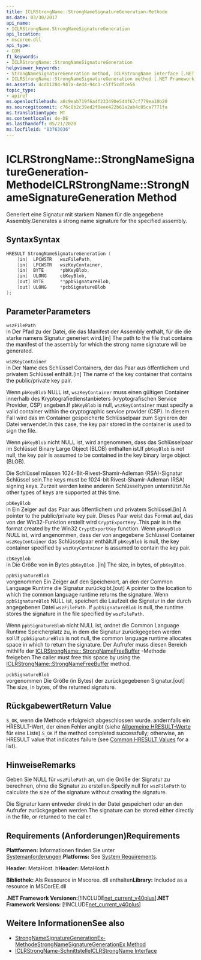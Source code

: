 ```yaml
---
title: ICLRStrongName::StrongNameSignatureGeneration-Methode
ms.date: 03/30/2017
api_name:
- ICLRStrongName.StrongNameSignatureGeneration
api_location:
- mscoree.dll
api_type:
- COM
f1_keywords:
- ICLRStrongName::StrongNameSignatureGeneration
helpviewer_keywords:
- StrongNameSignatureGeneration method, ICLRStrongName interface [.NET Framework hosting]
- ICLRStrongName::StrongNameSignatureGeneration method [.NET Framework hosting]
ms.assetid: 4cdb1284-947a-4ed4-94c1-c5ff5cdfce56
topic_type:
- apiref
ms.openlocfilehash: a8c9eab719f6a4f233490e544f67cf779ea10b20
ms.sourcegitcommit: c76c8b2c39ed2f0eee422b61a2ab4c05ca7771fa
ms.translationtype: MT
ms.contentlocale: de-DE
ms.lasthandoff: 05/21/2020
ms.locfileid: "83763036"
---
```

# <a name="iclrstrongnamestrongnamesignaturegeneration-method"></a><span data-ttu-id="85832-102">ICLRStrongName::StrongNameSignatureGeneration-Methode</span><span class="sxs-lookup"><span data-stu-id="85832-102">ICLRStrongName::StrongNameSignatureGeneration Method</span></span>
<span data-ttu-id="85832-103">Generiert eine Signatur mit starkem Namen für die angegebene Assembly.</span><span class="sxs-lookup"><span data-stu-id="85832-103">Generates a strong name signature for the specified assembly.</span></span>  
  
## <a name="syntax"></a><span data-ttu-id="85832-104">Syntax</span><span class="sxs-lookup"><span data-stu-id="85832-104">Syntax</span></span>  
  
```cpp  
HRESULT StrongNameSignatureGeneration (
    [in]  LPCWSTR   wszFilePath,  
    [in]  LPCWSTR   wszKeyContainer,  
    [in]  BYTE      *pbKeyBlob,  
    [in]  ULONG     cbKeyBlob,  
    [out] BYTE      **ppbSignatureBlob,  
    [out] ULONG     *pcbSignatureBlob  
);  
```  
  
## <a name="parameters"></a><span data-ttu-id="85832-105">Parameter</span><span class="sxs-lookup"><span data-stu-id="85832-105">Parameters</span></span>  
 `wszFilePath`  
 <span data-ttu-id="85832-106">in Der Pfad zu der Datei, die das Manifest der Assembly enthält, für die die starke namens Signatur generiert wird.</span><span class="sxs-lookup"><span data-stu-id="85832-106">[in] The path to the file that contains the manifest of the assembly for which the strong name signature will be generated.</span></span>  
  
 `wszKeyContainer`  
 <span data-ttu-id="85832-107">in Der Name des Schlüssel Containers, der das Paar aus öffentlichem und privatem Schlüssel enthält.</span><span class="sxs-lookup"><span data-stu-id="85832-107">[in] The name of the key container that contains the public/private key pair.</span></span>  
  
 <span data-ttu-id="85832-108">Wenn `pbKeyBlob` NULL ist, `wszKeyContainer` muss einen gültigen Container innerhalb des Kryptografiedienstanbieters (kryptografischen Service Provider, CSP) angeben.</span><span class="sxs-lookup"><span data-stu-id="85832-108">If `pbKeyBlob` is null, `wszKeyContainer` must specify a valid container within the cryptographic service provider (CSP).</span></span> <span data-ttu-id="85832-109">In diesem Fall wird das im Container gespeicherte Schlüsselpaar zum Signieren der Datei verwendet.</span><span class="sxs-lookup"><span data-stu-id="85832-109">In this case, the key pair stored in the container is used to sign the file.</span></span>  
  
 <span data-ttu-id="85832-110">Wenn `pbKeyBlob` nicht NULL ist, wird angenommen, dass das Schlüsselpaar im Schlüssel Binary Large Object (BLOB) enthalten ist.</span><span class="sxs-lookup"><span data-stu-id="85832-110">If `pbKeyBlob` is not null, the key pair is assumed to be contained in the key binary large object (BLOB).</span></span>  
  
 <span data-ttu-id="85832-111">Die Schlüssel müssen 1024-Bit-Rivest-Shamir-Adleman (RSA)-Signatur Schlüssel sein.</span><span class="sxs-lookup"><span data-stu-id="85832-111">The keys must be 1024-bit Rivest-Shamir-Adleman (RSA) signing keys.</span></span> <span data-ttu-id="85832-112">Zurzeit werden keine anderen Schlüsseltypen unterstützt.</span><span class="sxs-lookup"><span data-stu-id="85832-112">No other types of keys are supported at this time.</span></span>  
  
 `pbKeyBlob`  
 <span data-ttu-id="85832-113">in Ein Zeiger auf das Paar aus öffentlichem und privatem Schlüssel.</span><span class="sxs-lookup"><span data-stu-id="85832-113">[in] A pointer to the public/private key pair.</span></span> <span data-ttu-id="85832-114">Dieses Paar weist das Format auf, das von der Win32-Funktion erstellt wird `CryptExportKey` .</span><span class="sxs-lookup"><span data-stu-id="85832-114">This pair is in the format created by the Win32 `CryptExportKey` function.</span></span> <span data-ttu-id="85832-115">Wenn `pbKeyBlob` NULL ist, wird angenommen, dass der von angegebene Schlüssel Container `wszKeyContainer` das Schlüsselpaar enthält.</span><span class="sxs-lookup"><span data-stu-id="85832-115">If `pbKeyBlob` is null, the key container specified by `wszKeyContainer` is assumed to contain the key pair.</span></span>  
  
 `cbKeyBlob`  
 <span data-ttu-id="85832-116">in Die Größe von in Bytes `pbKeyBlob` .</span><span class="sxs-lookup"><span data-stu-id="85832-116">[in] The size, in bytes, of `pbKeyBlob`.</span></span>  
  
 `ppbSignatureBlob`  
 <span data-ttu-id="85832-117">vorgenommen Ein Zeiger auf den Speicherort, an den der Common Language Runtime die Signatur zurückgibt.</span><span class="sxs-lookup"><span data-stu-id="85832-117">[out] A pointer to the location to which the common language runtime returns the signature.</span></span> <span data-ttu-id="85832-118">Wenn `ppbSignatureBlob` NULL ist, speichert die Laufzeit die Signatur in der durch angegebenen Datei `wszFilePath` .</span><span class="sxs-lookup"><span data-stu-id="85832-118">If `ppbSignatureBlob` is null, the runtime stores the signature in the file specified by `wszFilePath`.</span></span>  
  
 <span data-ttu-id="85832-119">Wenn `ppbSignatureBlob` nicht NULL ist, ordnet die Common Language Runtime Speicherplatz zu, in dem die Signatur zurückgegeben werden soll.</span><span class="sxs-lookup"><span data-stu-id="85832-119">If `ppbSignatureBlob` is not null, the common language runtime allocates space in which to return the signature.</span></span> <span data-ttu-id="85832-120">Der Aufrufer muss diesen Bereich mithilfe der [ICLRStrongName:: StrongNameFreeBuffer](iclrstrongname-strongnamefreebuffer-method.md) -Methode freigeben.</span><span class="sxs-lookup"><span data-stu-id="85832-120">The caller must free this space by using the [ICLRStrongName::StrongNameFreeBuffer](iclrstrongname-strongnamefreebuffer-method.md) method.</span></span>  
  
 `pcbSignatureBlob`  
 <span data-ttu-id="85832-121">vorgenommen Die Größe (in Bytes) der zurückgegebenen Signatur.</span><span class="sxs-lookup"><span data-stu-id="85832-121">[out] The size, in bytes, of the returned signature.</span></span>  
  
## <a name="return-value"></a><span data-ttu-id="85832-122">Rückgabewert</span><span class="sxs-lookup"><span data-stu-id="85832-122">Return Value</span></span>  
 <span data-ttu-id="85832-123">`S_OK`, wenn die Methode erfolgreich abgeschlossen wurde. andernfalls ein HRESULT-Wert, der einen Fehler angibt (siehe [Allgemeine HRESULT-Werte](/windows/win32/seccrypto/common-hresult-values) für eine Liste).</span><span class="sxs-lookup"><span data-stu-id="85832-123">`S_OK` if the method completed successfully; otherwise, an HRESULT value that indicates failure (see [Common HRESULT Values](/windows/win32/seccrypto/common-hresult-values) for a list).</span></span>  
  
## <a name="remarks"></a><span data-ttu-id="85832-124">Hinweise</span><span class="sxs-lookup"><span data-stu-id="85832-124">Remarks</span></span>  
 <span data-ttu-id="85832-125">Geben Sie NULL für `wszFilePath` an, um die Größe der Signatur zu berechnen, ohne die Signatur zu erstellen.</span><span class="sxs-lookup"><span data-stu-id="85832-125">Specify null for `wszFilePath` to calculate the size of the signature without creating the signature.</span></span>  
  
 <span data-ttu-id="85832-126">Die Signatur kann entweder direkt in der Datei gespeichert oder an den Aufrufer zurückgegeben werden.</span><span class="sxs-lookup"><span data-stu-id="85832-126">The signature can be stored either directly in the file, or returned to the caller.</span></span>  
  
## <a name="requirements"></a><span data-ttu-id="85832-127">Requirements (Anforderungen)</span><span class="sxs-lookup"><span data-stu-id="85832-127">Requirements</span></span>  
 <span data-ttu-id="85832-128">**Plattformen:** Informationen finden Sie unter [Systemanforderungen](../../get-started/system-requirements.md).</span><span class="sxs-lookup"><span data-stu-id="85832-128">**Platforms:** See [System Requirements](../../get-started/system-requirements.md).</span></span>  
  
 <span data-ttu-id="85832-129">**Header:** MetaHost. h</span><span class="sxs-lookup"><span data-stu-id="85832-129">**Header:** MetaHost.h</span></span>  
  
 <span data-ttu-id="85832-130">**Bibliothek:** Als Ressource in Mscoree. dll enthalten</span><span class="sxs-lookup"><span data-stu-id="85832-130">**Library:** Included as a resource in MSCorEE.dll</span></span>  
  
 <span data-ttu-id="85832-131">**.NET Framework Versionen:**[!INCLUDE[net_current_v40plus](../../../../includes/net-current-v40plus-md.md)]</span><span class="sxs-lookup"><span data-stu-id="85832-131">**.NET Framework Versions:** [!INCLUDE[net_current_v40plus](../../../../includes/net-current-v40plus-md.md)]</span></span>  
  
## <a name="see-also"></a><span data-ttu-id="85832-132">Weitere Informationen</span><span class="sxs-lookup"><span data-stu-id="85832-132">See also</span></span>

- [<span data-ttu-id="85832-133">StrongNameSignatureGenerationEx-Methode</span><span class="sxs-lookup"><span data-stu-id="85832-133">StrongNameSignatureGenerationEx Method</span></span>](iclrstrongname-strongnamesignaturegenerationex-method.md)
- [<span data-ttu-id="85832-134">ICLRStrongName-Schnittstelle</span><span class="sxs-lookup"><span data-stu-id="85832-134">ICLRStrongName Interface</span></span>](iclrstrongname-interface.md)
